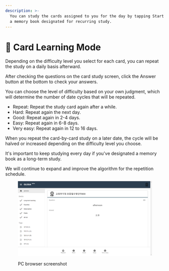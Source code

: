 ```yaml
---
description: >-
  You can study the cards assigned to you for the day by tapping Start Study in
  a memory book designated for recurring study.
---
```


# 🏉 Card Learning Mode

Depending on the difficulty level you select for each card, you can repeat the study on a daily basis afterward.

After checking the questions on the card study screen, click the Answer button at the bottom to check your answers.

You can choose the level of difficulty based on your own judgment, which will determine the number of date cycles that will be repeated.

* Repeat: Repeat the study card again after a while.
* Hard: Repeat again the next day.
* Good: Repeat again in 2-4 days.
* Easy: Repeat again in 6-8 days.
* Very easy: Repeat again in 12 to 16 days.

When you repeat the card-by-card study on a later date, the cycle will be halved or increased depending on the difficulty level you choose.

It's important to keep studying every day if you've designated a memory book as a long-term study.

We will continue to expand and improve the algorithm for the repetition schedule.

<figure><img src="../.gitbook/assets/today_learning_en.png" alt=""><figcaption><p>PC browser screenshot</p></figcaption></figure>
